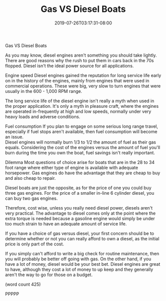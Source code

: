 ﻿---
title: "Gas VS Diesel Boats"
date: 2019-07-26T03:17:31-08:00
description: "Diesel VS Gasoline vehicles Tips for Web Success"
featured_image: "/images/Diesel VS Gasoline vehicles.jpg"
tags: ["Diesel VS Gasoline vehicles"]
---

Gas VS Diesel Boats

As you may know, diesel engines aren't something
you should take lightly.  There are good reasons
why the rush to put them in cars back in the 70s
flopped.  Diesel isn't the ideal power source for
all applications.  

Engine speed
Diesel engines gained the reputation for long 
service life early on in the history of the 
engines, mainly from engines that were used in
commercial operations.  These were big, very
slow to turn engines that were usually in the
600 - 1,000 RPM range.

The long service life of the diesel engine isn't
really a myth when used in the proper application.
It's only a myth in pleasure craft, where the 
engines are operated in-frequently at high and
low speeds, normally under very heavy loads and
adverse conditions.

Fuel consumption
If you plan to engage on some serious long range
travel, especially if fuel stops aren't available,
then fuel consumption will become an issue.  
Diesel engines will normally burn 1/3 to 1/2 the
amount of fuel as their gas equals.  Considering
the cost of the engines versus the amount of
fuel you'll burn during the time you own the 
boat, fuel savings isn't really important.

Dilemma
Most questions of choice arise for boats that
are in the 28 to 34 foot range where either type
of engine is available with adequate horsepower.
Gas engines do have the advantage that they are
cheap to buy and also cheap to repair.

Diesel boats are just the opposite, as for the
price of one you could buy three gas engines.
For the price of a smaller in-line 6 cylinder
diesel, you can buy two gas engines.

Therefore, cost wise, unless you really need
diesel power, diesels aren't very practical.
The advantage to diesel comes only at the
point where the extra torque is needed because
a gasoline engine would simply be under too
much strain to have an adequate amount of 
service life.

If you have a choice of gas versus diesel,
your first concern should be to determine
whether or not you can really afford to own a
diesel, as the initial price is only part of 
the cost.  

If you simply can't afford to write a big check
for routine maintenance, then you will probably
be better off going with gas.  On the other hand,
if you have a lot of money, diesel would be
your best bet.  Diesel engines are great to 
have, although they cost a lot of money to 
up keep and they generally aren't the way to go
for those on a budget.

(word count 425)

PPPPP
